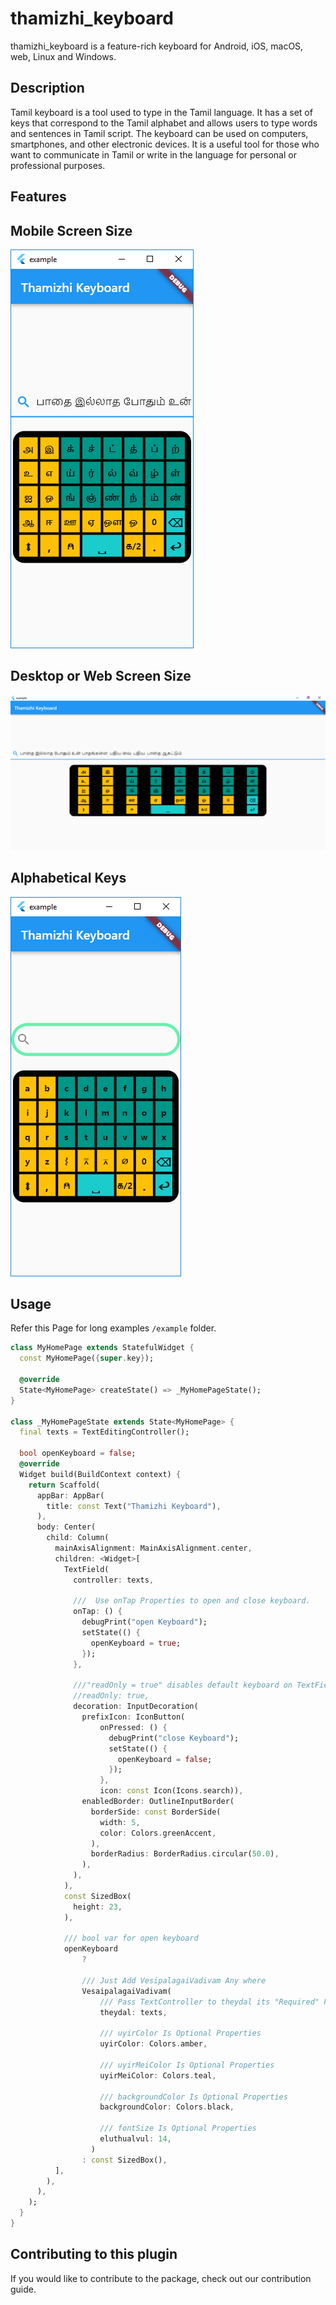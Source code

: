 # thamizhi_keyboard

thamizhi_keyboard is a feature-rich keyboard for Android, iOS, macOS, web, Linux and Windows.

## Description

 Tamil keyboard is a tool used to type in the Tamil language. It has a set of keys that correspond to the Tamil alphabet and allows users to type words and sentences in Tamil script. The keyboard can be used on computers, smartphones, and other electronic devices. It is a useful tool for those who want to communicate in Tamil or write in the language for personal or professional purposes.


## Features

## Mobile Screen Size

<img src="https://github.com/neelakandanz/thamizhi_keyboard/blob/main/out/Screen2.PNG?raw=true" />

## Desktop or Web Screen Size

<img src="https://github.com/neelakandanz/thamizhi_keyboard/blob/main/out/Screen1.PNG?raw=true" />


## Alphabetical Keys

<img src="https://github.com/neelakandanz/thamizhi_keyboard/blob/main/out/Screen4.PNG?raw=true" />



## Usage

Refer this Page for long examples `/example` folder.

```dart
class MyHomePage extends StatefulWidget {
  const MyHomePage({super.key});

  @override
  State<MyHomePage> createState() => _MyHomePageState();
}

class _MyHomePageState extends State<MyHomePage> {
  final texts = TextEditingController();

  bool openKeyboard = false;
  @override
  Widget build(BuildContext context) {
    return Scaffold(
      appBar: AppBar(
        title: const Text("Thamizhi Keyboard"),
      ),
      body: Center(
        child: Column(
          mainAxisAlignment: MainAxisAlignment.center,
          children: <Widget>[
            TextField(
              controller: texts,

              ///  Use onTap Properties to open and close keyboard.
              onTap: () {
                debugPrint("open Keyboard");
                setState(() {
                  openKeyboard = true;
                });
              },

              ///"readOnly = true" disables default keyboard on TextField for mobile or desktop.
              //readOnly: true,
              decoration: InputDecoration(
                prefixIcon: IconButton(
                    onPressed: () {
                      debugPrint("close Keyboard");
                      setState(() {
                        openKeyboard = false;
                      });
                    },
                    icon: const Icon(Icons.search)),
                enabledBorder: OutlineInputBorder(
                  borderSide: const BorderSide(
                    width: 5,
                    color: Colors.greenAccent,
                  ),
                  borderRadius: BorderRadius.circular(50.0),
                ),
              ),
            ),
            const SizedBox(
              height: 23,
            ),

            /// bool var for open keyboard
            openKeyboard
                ?

                /// Just Add VesipalagaiVadivam Any where
                VesaipalagaiVadivam(
                    /// Pass TextController to theydal its "Required" Properties
                    theydal: texts,

                    /// uyirColor Is Optional Properties
                    uyirColor: Colors.amber,

                    /// uyirMeiColor Is Optional Properties
                    uyirMeiColor: Colors.teal,

                    /// backgroundColor Is Optional Properties
                    backgroundColor: Colors.black,

                    /// fontSize Is Optional Properties
                    eluthualvul: 14,
                  )
                : const SizedBox(),
          ],
        ),
      ),
    );
  }
}

```

## Contributing to this plugin 

If you would like to contribute to the package, check out our contribution guide.

